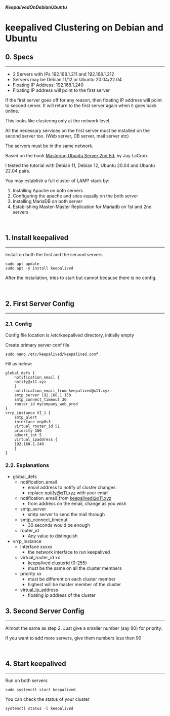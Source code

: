 ##### KeepalivedOnDebianUbuntu 
# keepalived Clustering on Debian and Ubuntu

## 0. Specs
---
- 2 Servers with IPs 192.168.1.211 and 192.168.1.212
- Servers may be Debian 11/12 or Ubuntu 20.04/22.04
- Floating IP Address: 192.168.1.240
- Floating IP address will point to the first server

If the first server goes off for any reason, then floating IP address will point to second server. It will return to the first server again when it goes back online.

This looks like clustering only at the network level.

All the necessary services on the first server must be installed on the second server too. (Web server, DB server, mail server etc)

The servers must be in the same network.

Based on the book [Mastering Ubuntu Server 2nd Ed.](https://www.packtpub.com/networking-and-servers/mastering-ubuntu-server-second-edition) by Jay LaCroix. 

I tested the tutorial with Debian 11, Debian 12, Ubuntu 20.04 and Ubuntu 22.04 pairs.


You may establish a full cluster of LAMP stack by:

1. Installing Apache on both servers
2. Configuring the apache and sites equally on the both server
3. Installing MariaDB on both server
4. Establishing Master-Master Replication for Mariadb on 1st and 2nd servers

<br>

## 1. Install keepalived
---
Install on both the first and the second servers

```
sudo apt update
sudo apt -y install keepalived
```

After the installation, tries to start but cannot because there is no config.

<br>

## 2. First Server Config
---
### 2.1. Config
Config file location is /etc/keepalived directory, initially empty

Create primary server conf file

```
sudo nano /etc/keepalived/keepalived.conf
```

Fill as below:

```
global_defs {
	notification_email {
	notify@x11.xyz
	}
	notification_email_from keepalived@x11.xyz
	smtp_server 192.168.1.150
	smtp_connect_timeout 30
	router_id mycompany_web_prod
}
vrrp_instance VI_1 {
	smtp_alert
	interface enp0s3
	virtual_router_id 51
	priority 100
	advert_int 5
	virtual_ipaddress {
	192.168.1.240
	}
}
```

### 2.2. Explanations
- global_defs
   - notification_email
      - email address to notify of cluster changes
      - replace notify@x11.xyz with your email
   - notification_email_from keepalived@x11.xyz
      - from address on the email, change as you wish
   - smtp_server
      - smtp server to send the mail through
   - smtp_connect_timeout
      - 30 seconds would be enough
   - router_id
      - Any value to distinguish
- vrrp_instance
   - interface xxxxx
      - the network interface to run keepalived
   - virtual_router_id xx
      - keepalived clusterid (0-255)
      - must be the same on all the cluster members
   - priority xx
      - must be different on each cluster member
      - highest will be master member of the cluster
   - virtual_ip_address
      - floating ip address of the cluster



## 3. Second Server Config
---
Almost the same as step 2. Just give a smaller number (say 90) for priority.

If you want to add more servers, give them numbers less then 90

<br>

## 4. Start keepalived
---
Run on both servers

```
sudo systemctl start keepalived
```

You can check the status of your cluster

```
systemctl status -l keepalived
```

